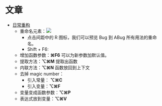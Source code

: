 # 文章
- [日常重构](https://blog.jetbrains.com/zh-hans/idea/2020/09/intellij-idea/)
	- 重命名元素：![](https://s2.loli.net/2023/01/03/HR5uAaKWzydfVDv.png)
		- 点击间距中的 R 图标，我们可以预览 Bug 到 ABug 所有用法的重命名。
		- Shift + F6: 
	- 增加函数参数：**⌘F6** 可以为新参数加默认值。
	- 提取方法：**⌥⌘M** 提取出函数
	- 内联方法：**⌥⌘N** 函数放回到上下文
	- 去掉 magic number：
		- 引入常量： **⌥⌘C** 
		- 引入变量：**⌥⌘F**
	- 变量变成函数参数：**⌥⌘P**
	- 表达式放到变量：**⌥⌘V**